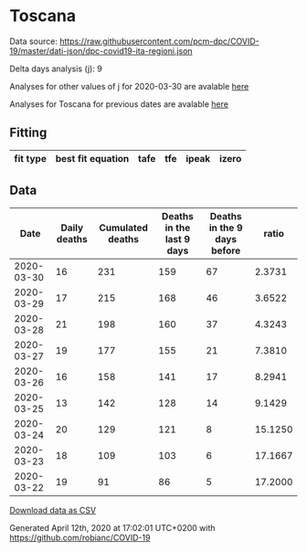 # Toscana

Data source: https://raw.githubusercontent.com/pcm-dpc/COVID-19/master/dati-json/dpc-covid19-ita-regioni.json

Delta days analysis (j): 9

Analyses for other values of j for 2020-03-30 are avalable [here](../2020-03-30/README.md)

Analyses for Toscana for previous dates are avalable [here](../README.md)

## Fitting 
|fit type|best fit equation|tafe|tfe|ipeak|izero|
|-------|-----|--------|------|---|---|

## Data
|Date|Daily deaths|Cumulated deaths|Deaths in the last 9 days|Deaths in the 9 days before|ratio|
|----|----------|-----------|-------|--------------------|-----|
|2020-03-30|16|231|159|67|2.3731|
|2020-03-29|17|215|168|46|3.6522|
|2020-03-28|21|198|160|37|4.3243|
|2020-03-27|19|177|155|21|7.3810|
|2020-03-26|16|158|141|17|8.2941|
|2020-03-25|13|142|128|14|9.1429|
|2020-03-24|20|129|121|8|15.1250|
|2020-03-23|18|109|103|6|17.1667|
|2020-03-22|19|91|86|5|17.2000|

[Download data as CSV](COVID-19_toscana_j9_2020-03-30.csv)

Generated April 12th, 2020 at 17:02:01 UTC+0200 with https://github.com/robianc/COVID-19
